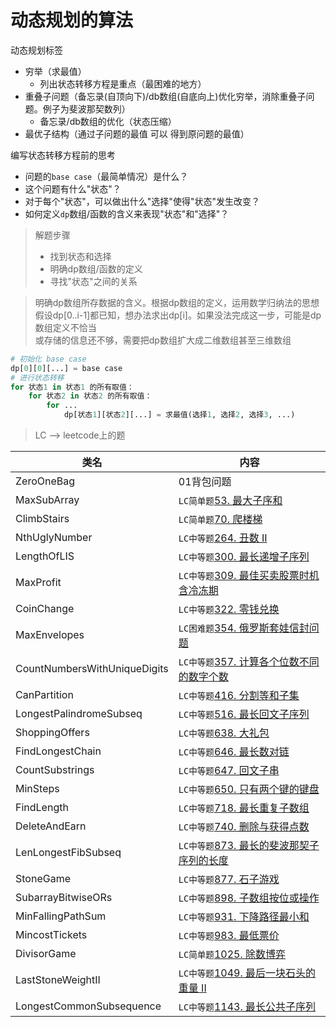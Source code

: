 # 动态规划的算法

动态规划标签
* 穷举（求最值）
    * 列出状态转移方程是重点（最困难的地方）   
* 重叠子问题（备忘录(自顶向下)/db数组(自底向上)优化穷举，消除重叠子问题。例子为斐波那契数列）
    * 备忘录/db数组的优化（状态压缩）
* 最优子结构（通过子问题的最值 可以 得到原问题的最值）


编写状态转移方程前的思考
* 问题的`base case`（最简单情况）是什么？
* 这个问题有什么"状态"？
* 对于每个"状态"，可以做出什么"选择"使得"状态"发生改变？
* 如何定义`dp`数组/函数的含义来表现"状态"和"选择"？
> 解题步骤 
> * 找到状态和选择
> * 明确dp数组/函数的定义
> * 寻找"状态"之间的关系  

> 明确dp数组所存数据的含义。根据dp数组的定义，运用数学归纳法的思想<br>
> 假设dp[0..i-1]都已知，想办法求出dp[i]。如果没法完成这一步，可能是dp数组定义不恰当<br>
> 或存储的信息还不够，需要把dp数组扩大成二维数组甚至三维数组

``` python
# 初始化 base case
dp[0][0][...] = base case
# 进行状态转移
for 状态1 in 状态1 的所有取值：
    for 状态2 in 状态2 的所有取值：
        for ...
            dp[状态1][状态2][...] = 求最值(选择1, 选择2, 选择3, ...)
```


> LC --> leetcode上的题

类名|内容
---|---
ZeroOneBag  | 01背包问题
MaxSubArray | `LC简单题`[53. 最大子序和](https://leetcode-cn.com/problems/maximum-subarray/submissions/)
ClimbStairs | `LC简单题`[70. 爬楼梯](https://leetcode-cn.com/problems/climbing-stairs/)
NthUglyNumber | `LC中等题`[264. 丑数 II](https://leetcode-cn.com/problems/ugly-number-ii/submissions/)
LengthOfLIS | `LC中等题`[300. 最长递增子序列](https://leetcode-cn.com/problems/longest-increasing-subsequence/)
MaxProfit | `LC中等题`[309. 最佳买卖股票时机含冷冻期](https://leetcode-cn.com/problems/best-time-to-buy-and-sell-stock-with-cooldown/submissions/)
CoinChange | `LC中等题`[322. 零钱兑换](https://leetcode-cn.com/problems/coin-change/)
MaxEnvelopes | `LC困难题`[354. 俄罗斯套娃信封问题](https://leetcode-cn.com/problems/russian-doll-envelopes/) 
CountNumbersWithUniqueDigits | `LC中等题`[357. 计算各个位数不同的数字个数](https://leetcode-cn.com/problems/count-numbers-with-unique-digits/)
CanPartition | `LC中等题`[416. 分割等和子集](https://leetcode-cn.com/problems/partition-equal-subset-sum/)
LongestPalindromeSubseq | `LC中等题`[516. 最长回文子序列](https://leetcode-cn.com/problems/longest-palindromic-subsequence/comments/)
ShoppingOffers | `LC中等题`[638. 大礼包](https://leetcode-cn.com/problems/shopping-offers/comments/)
FindLongestChain | `LC中等题`[646. 最长数对链](https://leetcode-cn.com/problems/maximum-length-of-pair-chain/)
CountSubstrings | `LC中等题`[647. 回文子串](https://leetcode-cn.com/problems/palindromic-substrings/submissions/)
MinSteps | `LC中等题`[650. 只有两个键的键盘](https://leetcode-cn.com/problems/2-keys-keyboard/submissions/)
FindLength | `LC中等题`[718. 最长重复子数组](https://leetcode-cn.com/problems/maximum-length-of-repeated-subarray/comments/)
DeleteAndEarn | `LC中等题`[740. 删除与获得点数](https://leetcode-cn.com/problems/delete-and-earn/)
LenLongestFibSubseq | `LC中等题`[873. 最长的斐波那契子序列的长度](https://leetcode-cn.com/problems/length-of-longest-fibonacci-subsequence/comments/)
StoneGame | `LC中等题`[877. 石子游戏](https://leetcode-cn.com/problems/stone-game/)
SubarrayBitwiseORs | `LC中等题`[898. 子数组按位或操作](https://leetcode-cn.com/problems/bitwise-ors-of-subarrays/)
MinFallingPathSum | `LC中等题`[931. 下降路径最小和](https://leetcode-cn.com/problems/minimum-falling-path-sum/comments/)
MincostTickets | `LC中等题`[983. 最低票价](https://leetcode-cn.com/problems/minimum-cost-for-tickets/submissions/)
DivisorGame | `LC简单题`[1025. 除数博弈](https://leetcode-cn.com/problems/divisor-game/comments/)
LastStoneWeightII | `LC中等题`[1049. 最后一块石头的重量 II](https://leetcode-cn.com/problems/last-stone-weight-ii/)
LongestCommonSubsequence | `LC中等题`[1143. 最长公共子序列](https://leetcode-cn.com/problems/longest-common-subsequence/)
